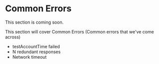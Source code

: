 # Common Errors

This section is coming soon.

This section will cover Common Errors (Common errors that we've come across)

- testAccountTime failed
- N redundant responses
- Network timeout
